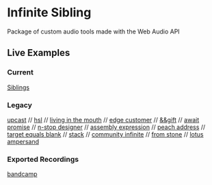 # Infinite Sibling

Package of custom audio tools made with the Web Audio API

## Live Examples

### Current

[Siblings](https://pparocza.github.io/siblings/)

### Legacy

[upcast](https://pparocza.github.io/upcast/) // [hsl](https://pparocza.github.io/hsl/) // [living in the mouth](https://pparocza.github.io/living_in_the_mouth/) // [edge customer](https://pparocza.github.io/edge_customer/) // 
[&&gift](https://pparocza.github.io/-_gift/) // [await promise](https://pparocza.github.io/await_promise/) // [n-stop designer](https://pparocza.github.io/n-stop_designer/) // [assembly expression](https://pparocza.github.io/assembly_expression/) // 
[peach address](https://pparocza.github.io/peach_address/) // [target equals blank](https://pparocza.github.io/target_equals_blank/) // [stack](https://pparocza.github.io/stack/) // 
[community infinite](https://pparocza.github.io/community_infinite/) // [from stone](https://pparocza.github.io/from_stone/) // [lotus ampersand](https://pparocza.github.io/lotus_ampersand/)

### Exported Recordings

[bandcamp](https://infinitesibling.bandcamp.com/)
